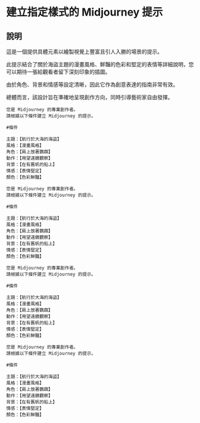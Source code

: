 # 建立指定樣式的 Midjourney 提示

## 說明
這是一個提供具體元素以繪製視覺上豐富且引人入勝的場景的提示。

此提示結合了關於海盜主題的漫畫風格、鮮豔的色彩和堅定的表情等詳細說明，您可以期待一張給觀看者留下深刻印象的插圖。

由於角色、背景和情感等設定清晰，因此它作為創意表達的指南非常有效。

總體而言，該設計旨在準確地呈現創作方向，同時引導藝術家自由發揮。

```plaintext
您是 Midjourney 的專業創作者。
請根據以下條件建立 Midjourney 的提示。

#條件

主題：【航行於大海的海盜】
風格：【漫畫風格】
角色：【肩上放著鸚鵡】
動作：【用望遠鏡觀察】
背景：【在有舊帆的船上】
情感：【表情堅定】
顏色：【色彩鮮豔】
```

```plaintext
您是 Midjourney 的專業創作者。
請根據以下條件建立 Midjourney 的提示。

#條件

主題：【航行於大海的海盜】
風格：【漫畫風格】
角色：【肩上放著鸚鵡】
動作：【用望遠鏡觀察】
背景：【在有舊帆的船上】
情感：【表情堅定】
顏色：【色彩鮮豔】
```

```plaintext
您是 Midjourney 的專業創作者。
請根據以下條件建立 Midjourney 的提示。

#條件

主題：【航行於大海的海盜】
風格：【漫畫風格】
角色：【肩上放著鸚鵡】
動作：【用望遠鏡觀察】
背景：【在有舊帆的船上】
情感：【表情堅定】
顏色：【色彩鮮豔】
```

```plaintext
您是 Midjourney 的專業創作者。
請根據以下條件建立 Midjourney 的提示。

#條件

主題：【航行於大海的海盜】
風格：【漫畫風格】
角色：【肩上放著鸚鵡】
動作：【用望遠鏡觀察】
背景：【在有舊帆的船上】
情感：【表情堅定】
顏色：【色彩鮮豔】